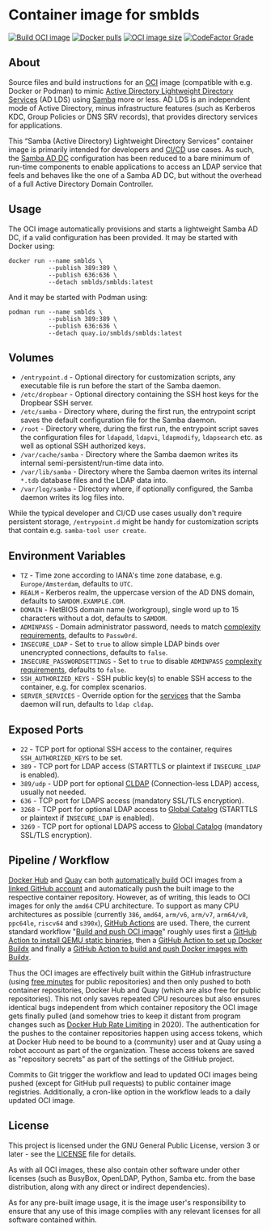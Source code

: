 # Container image for smblds

[![Build OCI image](https://github.com/smblds/smblds-container/actions/workflows/image.yml/badge.svg)](https://github.com/smblds/smblds-container/actions/workflows/image.yml)
[![Docker pulls](https://img.shields.io/docker/pulls/smblds/smblds.svg)](https://hub.docker.com/r/smblds/smblds)
[![OCI image size](https://img.shields.io/docker/image-size/smblds/smblds/latest.svg)](https://hub.docker.com/r/smblds/smblds/tags)
[![CodeFactor Grade](https://img.shields.io/codefactor/grade/github/smblds/smblds-container)](https://www.codefactor.io/repository/github/smblds/smblds-container)

## About

Source files and build instructions for an [OCI](https://opencontainers.org/) image (compatible with e.g. Docker or Podman) to mimic [Active Directory Lightweight Directory Services](https://learn.microsoft.com/en-us/previous-versions/windows/desktop/adam/what-is-active-directory-lightweight-directory-services) (AD LDS) using [Samba](https://www.samba.org/) more or less. AD LDS is an independent mode of Active Directory, minus infrastructure features (such as Kerberos KDC, Group Policies or DNS SRV records), that provides directory services for applications.

This “Samba (Active Directory) Lightweight Directory Services” container image is primarily intended for developers and [CI/CD](https://en.wikipedia.org/wiki/CI/CD) use cases. As such, the [Samba AD DC](https://wiki.samba.org/index.php/Setting_up_Samba_as_an_Active_Directory_Domain_Controller) configuration has been reduced to a bare minimum of run-time components to enable applications to access an LDAP service that feels and behaves like the one of a Samba AD DC, but without the overhead of a full Active Directory Domain Controller.

## Usage

The OCI image automatically provisions and starts a lightweight Samba AD DC, if a valid configuration has been provided. It may be started with Docker using:

```shell
docker run --name smblds \
           --publish 389:389 \
           --publish 636:636 \
           --detach smblds/smblds:latest
```

And it may be started with Podman using:

```shell
podman run --name smblds \
           --publish 389:389 \
           --publish 636:636 \
           --detach quay.io/smblds/smblds:latest
```

## Volumes

  * `/entrypoint.d` - Optional directory for customization scripts, any executable file is run before the start of the Samba daemon.
  * `/etc/dropbear` - Optional directory containing the SSH host keys for the Dropbear SSH server.
  * `/etc/samba` - Directory where, during the first run, the entrypoint script saves the default configuration file for the Samba daemon.
  * `/root` - Directory where, during the first run, the entrypoint script saves the configuration files for `ldapadd`, `ldapvi`, `ldapmodify`, `ldapsearch` etc. as well as optional SSH authorized keys.
  * `/var/cache/samba` - Directory where the Samba daemon writes its internal semi-persistent/run-time data into.
  * `/var/lib/samba` - Directory where the Samba daemon writes its internal `*.tdb` database files and the LDAP data into.
  * `/var/log/samba` - Directory where, if optionally configured, the Samba daemon writes its log files into.

While the typical developer and CI/CD use cases usually don't require persistent storage, `/entrypoint.d` might be handy for customization scripts that contain e.g. `samba-tool user create`.

## Environment Variables

  * `TZ` - Time zone according to IANA's time zone database, e.g. `Europe/Amsterdam`, defaults to `UTC`.
  * `REALM` - Kerberos realm, the uppercase version of the AD DNS domain, defaults to `SAMDOM.EXAMPLE.COM`.
  * `DOMAIN` - NetBIOS domain name (workgroup), single word up to 15 characters without a dot, defaults to `SAMDOM`.
  * `ADMINPASS` - Domain administrator password, needs to match [complexity requirements](https://technet.microsoft.com/en-us/library/cc786468%28v=ws.10%29.aspx), defaults to `Passw0rd`.
  * `INSECURE_LDAP` - Set to `true` to allow simple LDAP binds over unencrypted connections, defaults to `false`.
  * `INSECURE_PASSWORDSETTINGS` - Set to `true` to disable `ADMINPASS` [complexity requirements](https://technet.microsoft.com/en-us/library/cc786468%28v=ws.10%29.aspx), defaults to `false`.
  * `SSH_AUTHORIZED_KEYS` - SSH public key(s) to enable SSH access to the container, e.g. for complex scenarios.
  * `SERVER_SERVICES` - Override option for the [services](https://wiki.samba.org/index.php/FAQ#Why_Do_I_Not_Have_a_server_services_parameter_in_My_smb.conf_File.3F) that the Samba daemon will run, defaults to `ldap cldap`.

## Exposed Ports

  * `22` - TCP port for optional SSH access to the container, requires `SSH_AUTHORIZED_KEYS` to be set.
  * `389` - TCP port for LDAP access (STARTTLS or plaintext if `INSECURE_LDAP` is enabled).
  * `389/udp` - UDP port for optional [CLDAP](https://wiki.wireshark.org/MS-CLDAP.md) (Connection-less LDAP) access, usually not needed.
  * `636` - TCP port for LDAPS access (mandatory SSL/TLS encryption).
  * `3268` - TCP port for optional LDAP access to [Global Catalog](https://ldapwiki.com/wiki/Wiki.jsp?page=Global%20Catalog) (STARTTLS or plaintext if `INSECURE_LDAP` is enabled).
  * `3269` - TCP port for optional LDAPS access to [Global Catalog](https://ldapwiki.com/wiki/Wiki.jsp?page=Global%20Catalog) (mandatory SSL/TLS encryption).

## Pipeline / Workflow

[Docker Hub](https://hub.docker.com/) and [Quay](https://quay.io/) can both [automatically build](https://docs.docker.com/docker-hub/builds/) OCI images from a [linked GitHub account](https://docs.docker.com/docker-hub/builds/link-source/) and automatically push the built image to the respective container repository. However, as of writing, this leads to OCI images for only the `amd64` CPU architecture. To support as many CPU architectures as possible (currently `386`, `amd64`, `arm/v6`, `arm/v7`, `arm64/v8`, `ppc64le`, `riscv64` and `s390x`), [GitHub Actions](https://github.com/features/actions) are used. There, the current standard workflow "[Build and push OCI image](.github/workflows/image.yml)" roughly uses first a [GitHub Action to install QEMU static binaries](https://github.com/docker/setup-qemu-action), then a [GitHub Action to set up Docker Buildx](https://github.com/docker/setup-buildx-action) and finally a [GitHub Action to build and push Docker images with Buildx](https://github.com/docker/build-push-action).

Thus the OCI images are effectively built within the GitHub infrastructure (using [free minutes](https://docs.github.com/en/github/setting-up-and-managing-billing-and-payments-on-github/about-billing-for-github-actions) for public repositories) and then only pushed to both container repositories, Docker Hub and Quay (which are also free for public repositories). This not only saves repeated CPU resources but also ensures identical bugs independent from which container repository the OCI image gets finally pulled (and somehow tries to keep it distant from program changes such as [Docker Hub Rate Limiting](https://www.docker.com/increase-rate-limits) in 2020). The authentication for the pushes to the container repositories happen using access tokens, which at Docker Hub need to be bound to a (community) user and at Quay using a robot account as part of the organization. These access tokens are saved as "repository secrets" as part of the settings of the GitHub project.

Commits to Git trigger the workflow and lead to updated OCI images being pushed (except for GitHub pull requests) to public container image registries. Additionally, a cron-like option in the workflow leads to a daily updated OCI image.

## License

This project is licensed under the GNU General Public License, version 3 or later - see the [LICENSE](LICENSE) file for details.

As with all OCI images, these also contain other software under other licenses (such as BusyBox, OpenLDAP, Python, Samba etc. from the base distribution, along with any direct or indirect dependencies).

As for any pre-built image usage, it is the image user's responsibility to ensure that any use of this image complies with any relevant licenses for all software contained within.
